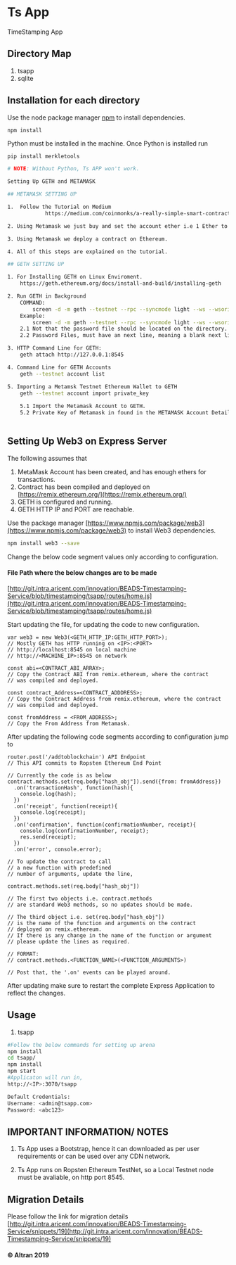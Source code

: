 # Ts App

TimeStamping App

## Directory Map

1. tsapp
2. sqlite

## Installation for each directory

Use the node package manager [npm](https://www.npmjs.com/) to install dependencies.

```nodejs
npm install
```
Python must be installed in the machine. Once Python is installed run

```python
pip install merkletools

# NOTE: Without Python, Ts APP won't work.
```

```bash
Setting Up GETH and METAMASK

## METAMASK SETTING UP

1. 	Follow the Tutorial on Medium
			https://medium.com/coinmonks/a-really-simple-smart-contract-on-how-to-insert-value-into-the-ethereum-blockchain-and-display-it-62c455610e98

2. Using Metamask we just buy and set the account ether i.e 1 Ether to the account.

3. Using Metamask we deploy a contract on Ethereum.

4. All of this steps are explained on the tutorial.

## GETH SETTING UP

1. For Installing GETH on Linux Enviroment.
    https://geth.ethereum.org/docs/install-and-build/installing-geth

2. Run GETH in Background
    COMMAND:
        screen -d -m geth --testnet --rpc --syncmode light --ws --wsorigins testnode1 --unlock <METAMASK_ACCOUNT_ID> --password <PASSWORD_FILE_PATH> --allow-insecure-unlock        
    Example:
	    screen -d -m geth --testnet --rpc --syncmode light --ws --wsorigins testnode1 --unlock 0x210B0d1c071CE9E59f408972dBcC4C98D9945381 --password ./password --allow-insecure-unlock
	2.1 Not that the password file should be located on the directory.
	2.2 Password Files, must have an next line, meaning a blank next line, which simulates the enter key.

3. HTTP Command Line for GETH:
	geth attach http://127.0.0.1:8545

4. Command Line for GETH Accounts
	geth --testnet account list

5. Importing a Metamsk Testnet Ethereum Wallet to GETH
	geth --testnet account import private_key
	
	5.1 Import the Metamask Account to GETH.
	5.2 Private Key of Metamask in found in the METAMASK Account Details.
	
```

## Setting Up Web3 on Express Server

The following assumes that 

1. MetaMask Account has been created, and has enough ethers for transactions.
2. Contract has been  compiled and deployed on [https://remix.ethereum.org/](https://remix.ethereum.org/)
3. GETH is configured and running.
4. GETH HTTP IP and PORT are reachable.

Use the package manager [https://www.npmjs.com/package/web3](https://www.npmjs.com/package/web3) to install Web3 dependencies.

```bash
npm install web3 --save
```

Change the below code segment values only according to configuration.

#### File Path where the below changes are to be made

[http://git.intra.aricent.com/innovation/BEADS-Timestamping-Service/blob/timestamping/tsapp/routes/home.js](http://git.intra.aricent.com/innovation/BEADS-Timestamping-Service/blob/timestamping/tsapp/routes/home.js)

Start updating the file, for updating the code to new configuration.

```nodejs
var web3 = new Web3(<GETH_HTTP_IP:GETH_HTTP_PORT>);
// Mostly GETH has HTTP running on <IP>:<PORT> 
// http://localhost:8545 on local machine
// http://<MACHINE_IP>:8545 on network

const abi=<CONTRACT_ABI_ARRAY>;
// Copy the Contract ABI from remix.ethereum, where the contract
// was compiled and deployed.

const contract_Address=<CONTRACT_ADDDRESS>;
// Copy the Contract Address from remix.ethereum, where the contract
// was compiled and deployed.

const fromAddress = <FROM_ADDRESS>;
// Copy the From Address from Metamask.
```

After updating the following code segments according to configuration jump to

```nodejs
router.post('/addtoblockchain') API Endpoint
// This API commits to Ropsten Ethereum End Point

// Currently the code is as below
contract.methods.set(req.body["hash_obj"]).send({from: fromAddress})
  .on('transactionHash', function(hash){
    console.log(hash);
  })
  .on('receipt', function(receipt){
    console.log(receipt);
  })
  .on('confirmation', function(confirmationNumber, receipt){
    console.log(confirmationNumber, receipt);
    res.send(receipt);	  
  })
  .on('error', console.error);

// To update the contract to call 
// a new function with predefined
// number of arguments, update the line,

contract.methods.set(req.body["hash_obj"])

// The first two objects i.e. contract.methods 
// are standard Web3 methods, so no updates should be made.

// The third object i.e. set(req.body["hash_obj"]) 
// is the name of the function and arguments on the contract
// deployed on remix.ethereum.
// If there is any change in the name of the function or argument
// please update the lines as required.

// FORMAT:
// contract.methods.<FUNCTION_NAME>(<FUNCTION_ARGUMENTS>)

// Post that, the '.on' events can be played around.

```

After updating make sure to restart the complete Express Application to reflect the changes.

## Usage

1. tsapp

```bash
#Follow the below commands for setting up arena
npm install
cd tsapp/
npm install
npm start
#Applicaton will run in,
http://<IP>:3070/tsapp

Default Credentials:
Username: <admin@tsapp.com>
Password: <abc123>
```

## IMPORTANT INFORMATION/ NOTES

1. Ts App uses a Bootstrap, hence it can downloaded as per user requirements or can be used over any CDN network.

2. Ts App runs on Ropsten Ethereum TestNet, so a Local Testnet node must be avaliable, on http port 8545.

## Migration Details

Please follow the link for migration details [http://git.intra.aricent.com/innovation/BEADS-Timestamping-Service/snippets/19](http://git.intra.aricent.com/innovation/BEADS-Timestamping-Service/snippets/19)

#### &copy; Altran 2019